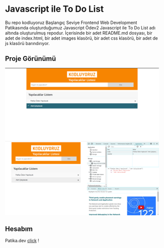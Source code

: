 # Javascript ile To Do List

Bu repo kodluyoruz Başlangıç Seviye Frontend Web Development Patikasında oluşturduğumuz Javascript Ödev2 Javascript ile To Do List adı altında oluşturulmuş repodur. İçerisinde bir adet README.md dosyası, bir adet de index.html, bir adet images klasörü, bir adet css klasörü, bir adet de js klasörü barındırıyor.

## Proje Görünümü

![README](images/2.png)
![README](images/1.png)

## Hesabım

Patika.dev [click](https://academy.patika.dev/@yazilimyazici) !
